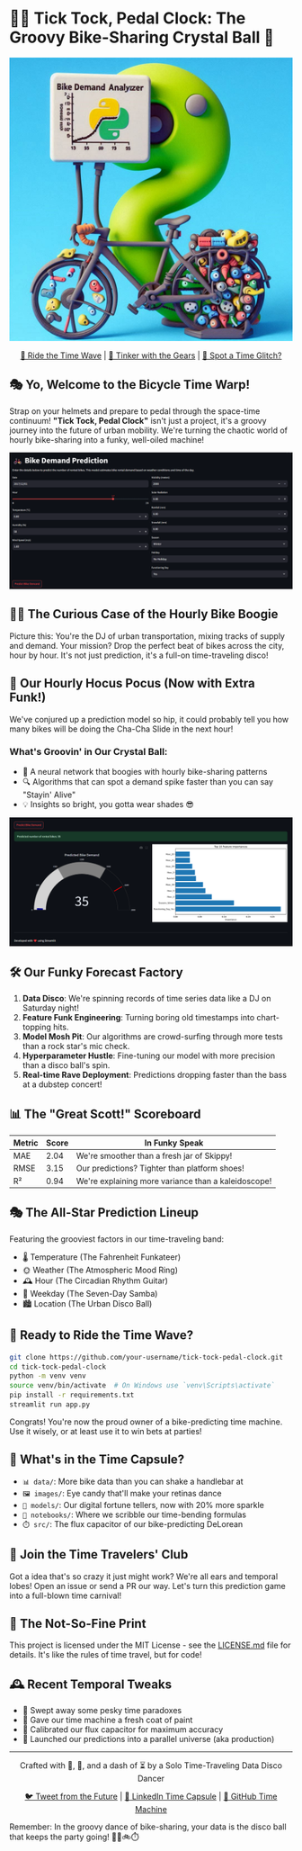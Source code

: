 # 🚴‍♂️ Tick Tock, Pedal Clock: The Groovy Bike-Sharing Crystal Ball 🔮

<div align="center">

![Funky Bike Demand Concept](images/Designer.png)

[🚀 Ride the Time Wave](https://pedal-clock.onrender.com) | [🔧 Tinker with the Gears](https://github.com/RamanarayanRansingh/pedal_clock_render) | [🐛 Spot a Time Glitch?](https://github.com/RamanarayanRansingh/pedal_clock_render/issues)

</div>

## 🎭 Yo, Welcome to the Bicycle Time Warp!

Strap on your helmets and prepare to pedal through the space-time continuum! **"Tick Tock, Pedal Clock"** isn't just a project, it's a groovy journey into the future of urban mobility. We're turning the chaotic world of hourly bike-sharing into a funky, well-oiled machine!

<div align="center">

![Streamlit Dashboard Preview 1](images/homepage.png)

</div>

## 🕵️‍♀️ The Curious Case of the Hourly Bike Boogie

Picture this: You're the DJ of urban transportation, mixing tracks of supply and demand. Your mission? Drop the perfect beat of bikes across the city, hour by hour. It's not just prediction, it's a full-on time-traveling disco!

## 🔮 Our Hourly Hocus Pocus (Now with Extra Funk!)

We've conjured up a prediction model so hip, it could probably tell you how many bikes will be doing the Cha-Cha Slide in the next hour!

### What's Groovin' in Our Crystal Ball:
- 🧠 A neural network that boogies with hourly bike-sharing patterns
- 🔍 Algorithms that can spot a demand spike faster than you can say "Stayin' Alive"
- 💡 Insights so bright, you gotta wear shades 😎

<div align="center">

![Streamlit Dashboard Preview 2](images/predict.png)

</div>

## 🛠️ Our Funky Forecast Factory

1. **Data Disco**: We're spinning records of time series data like a DJ on Saturday night!
2. **Feature Funk Engineering**: Turning boring old timestamps into chart-topping hits.
3. **Model Mosh Pit**: Our algorithms are crowd-surfing through more tests than a rock star's mic check.
4. **Hyperparameter Hustle**: Fine-tuning our model with more precision than a disco ball's spin.
5. **Real-time Rave Deployment**: Predictions dropping faster than the bass at a dubstep concert!

## 📊 The "Great Scott!" Scoreboard

| Metric | Score | In Funky Speak |
|--------|-------|----------------|
| MAE | 2.04 | We're smoother than a fresh jar of Skippy! |
| RMSE | 3.15 | Our predictions? Tighter than platform shoes! |
| R² | 0.94 | We're explaining more variance than a kaleidoscope! |

## 🎭 The All-Star Prediction Lineup

Featuring the grooviest factors in our time-traveling band:
- 🌡️ Temperature (The Fahrenheit Funkateer)
- 🌞 Weather (The Atmospheric Mood Ring)
- 🕰️ Hour (The Circadian Rhythm Guitar)
- 📅 Weekday (The Seven-Day Samba)
- 🏙️ Location (The Urban Disco Ball)

## 🚀 Ready to Ride the Time Wave?

```bash
git clone https://github.com/your-username/tick-tock-pedal-clock.git
cd tick-tock-pedal-clock
python -m venv venv
source venv/bin/activate  # On Windows use `venv\Scripts\activate`
pip install -r requirements.txt
streamlit run app.py
```

Congrats! You're now the proud owner of a bike-predicting time machine. Use it wisely, or at least use it to win bets at parties!

## 📂 What's in the Time Capsule?

- `📊 data/`: More bike data than you can shake a handlebar at
- `🖼️ images/`: Eye candy that'll make your retinas dance
- `🔮 models/`: Our digital fortune tellers, now with 20% more sparkle
- `📓 notebooks/`: Where we scribble our time-bending formulas
- `⏱️ src/`: The flux capacitor of our bike-predicting DeLorean

## 🤝 Join the Time Travelers' Club

Got a idea that's so crazy it just might work? We're all ears and temporal lobes! Open an issue or send a PR our way. Let's turn this prediction game into a full-blown time carnival!

## 📜 The Not-So-Fine Print

This project is licensed under the MIT License - see the [LICENSE.md](LICENSE.md) file for details. It's like the rules of time travel, but for code!

## 🕰️ Recent Temporal Tweaks

- 🧹 Swept away some pesky time paradoxes
- 🎨 Gave our time machine a fresh coat of paint
- 🔧 Calibrated our flux capacitor for maximum accuracy
- 🚀 Launched our predictions into a parallel universe (aka production)

---

<div align="center">

Crafted with 💖, 🧠, and a dash of ⏳ by a Solo Time-Traveling Data Disco Dancer

[🐦 Tweet from the Future](https://twitter.com/yourhandle) | [💼 LinkedIn Time Capsule](www.linkedin.com/in/ramanarayanransingh) | [🐙 GitHub Time Machine](https://https://github.com/RamanarayanRansingh)

</div>

Remember: In the groovy dance of bike-sharing, your data is the disco ball that keeps the party going! 🕺💃🚲⏱️
